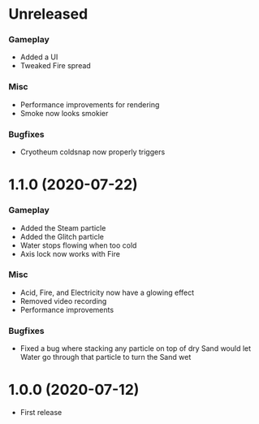 # Unreleased
### Gameplay
* Added a UI
* Tweaked Fire spread
### Misc
* Performance improvements for rendering
* Smoke now looks smokier
### Bugfixes
* Cryotheum coldsnap now properly triggers

# 1.1.0 (2020-07-22)
### Gameplay
* Added the Steam particle
* Added the Glitch particle
* Water stops flowing when too cold
* Axis lock now works with Fire
### Misc
* Acid, Fire, and Electricity now have a glowing effect
* Removed video recording
* Performance improvements
### Bugfixes
* Fixed a bug where stacking any particle on top of dry Sand would let Water go through that particle to turn the Sand wet

# 1.0.0 (2020-07-12)
* First release
